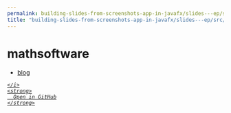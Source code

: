 ```yaml
---
permalink: building-slides-from-screenshots-app-in-javafx/slides---ep/src/main/java/engineer/mathsoftware
title: "building-slides-from-screenshots-app-in-javafx/slides---ep/src/main/java/engineer/mathsoftware"
---
```


# mathsoftware
<ul>
  <li>
    <a href="blog">
      blog
    </a>
  </li>
</ul>
<div class="social open-gh-btn my-4">
  <a class="btn btn-github" href="https://github.com/tobiasbriones/blog/tree/main/swe/dev/java/javafx/drawing/productivity/building-slides-from-screenshots-app-in-javafx/slides---ep/src/main/java/engineer/mathsoftware" target="_blank">
    <i class="fab fa-github">
      
    </i>
    <strong>
      Open in GitHub
    </strong>
  </a>
</div>